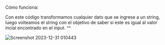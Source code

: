 Cómo funciona:

Con este código transformamos cualquier dato que se ingrese a un string, luego 
volteamos el string con el objetivo de saber si este es igual al valor incial 
encontrado en el input. ^^

![Screenshot 2023-12-31 010443](https://github.com/MistyBlunch/palindrome_numbers/assets/29315728/766940d3-511f-4bca-af12-c57ae103f26f)
